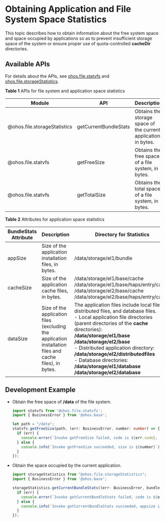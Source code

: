 # Obtaining Application and File System Space Statistics

This topic describes how to obtain information about the free system space and space occupied by applications so as to prevent insufficient storage space of the system or ensure proper use of quota-controlled **cacheDir** directories.

## Available APIs

For details about the APIs, see [ohos.file.statvfs](../reference/apis/js-apis-file-statvfs.md) and [ohos.file.storageStatistics](../reference/apis/js-apis-file-storage-statistics.md).

**Table 1** APIs for file system and application space statistics

| Module| API| Description|
| -------- | -------- | -------- |
| \@ohos.file.storageStatistics | getCurrentBundleStats | Obtains the storage space of the current application, in bytes.| 
| \@ohos.file.statvfs | getFreeSize | Obtains the free space of a file system, in bytes.| 
| \@ohos.file.statvfs | getTotalSize | Obtains the total space of a file system, in bytes.| 

**Table 2** Attributes for application space statistics

| BundleStats Attribute| Description| Directory for Statistics| 
| -------- | -------- | -------- |
| appSize | Size of the application installation files, in bytes.| /data/storage/el1/bundle |
| cacheSize | Size of the application cache files, in bytes.| /data/storage/el1/base/cache<br>/data/storage/el1/base/haps/entry/cache<br>/data/storage/el2/base/cache<br>/data/storage/el2/base/haps/entry/cache |
| dataSize | Size of the application files (excluding the application installation files and cache files), in bytes.| The application files include local files, distributed files, and database files.<br>- Local application file directories (parent directories of the **cache** directories):<br>**/data/storage/el1/base**<br>**/data/storage/el2/base**<br>- Distributed application directory: **/data/storage/el2/distributedfiles**<br>- Database directories:<br>**/data/storage/el1/database**<br>**/data/storage/el2/database** |

## Development Example

- Obtain the free space of **/data** of the file system.
    
  ```ts
  import statvfs from '@ohos.file.statvfs';
  import { BusinessError } from '@ohos.base';
  
  let path = "/data";
  statvfs.getFreeSize(path, (err: BusinessError, number: number) => {
    if (err) {
      console.error(`Invoke getFreeSize failed, code is ${err.code}, message is ${err.message}`);
    } else {
      console.info(`Invoke getFreeSize succeeded, size is ${number}`);
    }
  });
  ```

- Obtain the space occupied by the current application.
    
  ```ts
  import storageStatistics from "@ohos.file.storageStatistics";
  import { BusinessError } from '@ohos.base';
  
  storageStatistics.getCurrentBundleStats((err: BusinessError, bundleStats: storageStatistics.BundleStats) => {
    if (err) {
      console.error(`Invoke getCurrentBundleStats failed, code is ${err.code}, message is ${err.message}`);
    } else {
      console.info(`Invoke getCurrentBundleStats succeeded, appsize is ${bundleStats.appSize}`);
    }
  });
  ```
